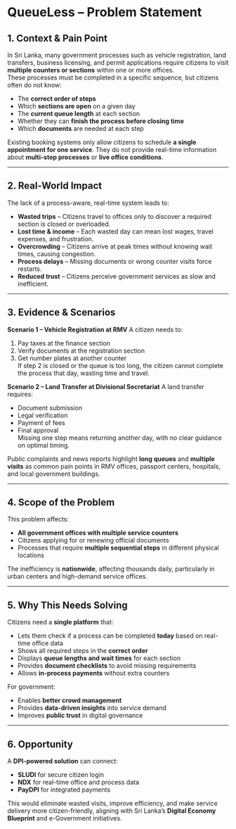 # QueueLess – Problem Statement

## 1. Context & Pain Point

In Sri Lanka, many government processes such as vehicle registration, land transfers, business licensing, and permit applications require citizens to visit **multiple counters or sections** within one or more offices.  
These processes must be completed in a specific sequence, but citizens often do not know:
- The **correct order of steps**
- Which **sections are open** on a given day
- The **current queue length** at each section
- Whether they can **finish the process before closing time**
- Which **documents** are needed at each step

Existing booking systems only allow citizens to schedule **a single appointment for one service**. They do not provide real-time information about **multi-step processes** or **live office conditions**.

---

## 2. Real-World Impact

The lack of a process-aware, real-time system leads to:
- **Wasted trips** – Citizens travel to offices only to discover a required section is closed or overloaded.
- **Lost time & income** – Each wasted day can mean lost wages, travel expenses, and frustration.
- **Overcrowding** – Citizens arrive at peak times without knowing wait times, causing congestion.
- **Process delays** – Missing documents or wrong counter visits force restarts.
- **Reduced trust** – Citizens perceive government services as slow and inefficient.

---

## 3. Evidence & Scenarios

**Scenario 1 – Vehicle Registration at RMV**
A citizen needs to:
1. Pay taxes at the finance section
2. Verify documents at the registration section
3. Get number plates at another counter  
If step 2 is closed or the queue is too long, the citizen cannot complete the process that day, wasting time and travel.

**Scenario 2 – Land Transfer at Divisional Secretariat**
A land transfer requires:
- Document submission
- Legal verification
- Payment of fees
- Final approval  
Missing one step means returning another day, with no clear guidance on optimal timing.

Public complaints and news reports highlight **long queues** and **multiple visits** as common pain points in RMV offices, passport centers, hospitals, and local government buildings.

---

## 4. Scope of the Problem

This problem affects:
- **All government offices with multiple service counters**
- Citizens applying for or renewing official documents
- Processes that require **multiple sequential steps** in different physical locations

The inefficiency is **nationwide**, affecting thousands daily, particularly in urban centers and high-demand service offices.

---

## 5. Why This Needs Solving

Citizens need a **single platform** that:
- Lets them check if a process can be completed **today** based on real-time office data
- Shows all required steps in the **correct order**
- Displays **queue lengths and wait times** for each section
- Provides **document checklists** to avoid missing requirements
- Allows **in-process payments** without extra counters

For government:
- Enables **better crowd management**
- Provides **data-driven insights** into service demand
- Improves **public trust** in digital governance

---

## 6. Opportunity

A **DPI-powered solution** can connect:
- **SLUDI** for secure citizen login
- **NDX** for real-time office and process data
- **PayDPI** for integrated payments

This would eliminate wasted visits, improve efficiency, and make service delivery more citizen-friendly, aligning with Sri Lanka’s **Digital Economy Blueprint** and e-Government initiatives.
